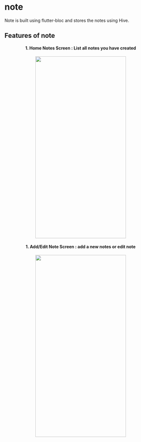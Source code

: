 # note

Note is built using flutter-bloc and stores the notes using Hive.

## Features of note

<h4 align="center">
1. Home Notes Screen : List all notes you have created
</h4>

  

<p align="center">
 <img src="https://user-images.githubusercontent.com/90501505/156221523-e3241e48-edac-4a1b-a941-d26a6693a268.jpg" width="300" height="600">  
</p>

<h4 align="center">
1. Add/Edit Note Screen : add a new notes or edit note
</h4>

<p align="center">
 <img src="https://user-images.githubusercontent.com/90501505/156222517-78203401-a10d-48e7-8467-2fc312c1c57c.jpg" width="300" height="600">  
</p>
